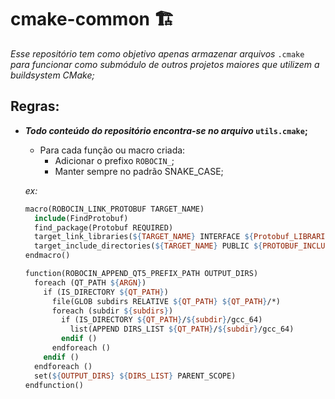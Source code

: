 # cmake-common 🏗️

*Esse repositório tem como objetivo apenas armazenar arquivos* `.cmake` *para funcionar como submódulo de outros projetos maiores que utilizem a buildsystem CMake;*

## Regras:

- ***Todo conteúdo do repositório encontra-se no arquivo* `utils.cmake`;**
    - Para cada função ou macro criada:
        - Adicionar o prefixo `ROBOCIN_`;
        - Manter sempre no padrão SNAKE_CASE;

    _ex:_

    ```makefile
    macro(ROBOCIN_LINK_PROTOBUF TARGET_NAME)
      include(FindProtobuf)
      find_package(Protobuf REQUIRED)
      target_link_libraries(${TARGET_NAME} INTERFACE ${Protobuf_LIBRARIES})
      target_include_directories(${TARGET_NAME} PUBLIC ${PROTOBUF_INCLUDE_DIR})
    endmacro()

    function(ROBOCIN_APPEND_QT5_PREFIX_PATH OUTPUT_DIRS)
      foreach (QT_PATH ${ARGN})
        if (IS_DIRECTORY ${QT_PATH})
          file(GLOB subdirs RELATIVE ${QT_PATH} ${QT_PATH}/*)
          foreach (subdir ${subdirs})
            if (IS_DIRECTORY ${QT_PATH}/${subdir}/gcc_64)
              list(APPEND DIRS_LIST ${QT_PATH}/${subdir}/gcc_64)
            endif ()
          endforeach ()
        endif ()
      endforeach ()
      set(${OUTPUT_DIRS} ${DIRS_LIST} PARENT_SCOPE)
    endfunction()
    ```
